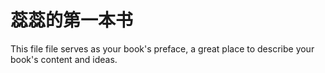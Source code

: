 # 蕊蕊的第一本书

This file file serves as your book's preface, a great place to describe your book's content and ideas.

